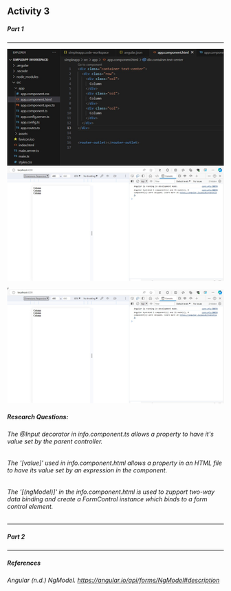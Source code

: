 ## Activity 3
##### Part 1
***
![BootStrap grid in code](boostrapGrid.jpg 'Boostrap grid in code')
![Responsive view](pageResponsiveView.jpg 'Example 1 of responsive view'),
![Responsive view 2](pageResponsiveView.jpg 'Example 2 of responsive view')

##### Research Questions:
###### The @Input decorator in info.component.ts allows a property to have it's value set by the parent controller.

###### The '[value]' used in info.component.html allows a property in an HTML file to have its value set by an expression in the component.

###### The '[(ngModel)]' in the info.component.html is used to zupport two-way data binding and create a FormControl instance which binds to a form control element.
***
##### Part 2
***
##### References
###### Angular (n.d.) NgModel. https://angular.io/api/forms/NgModel#description
